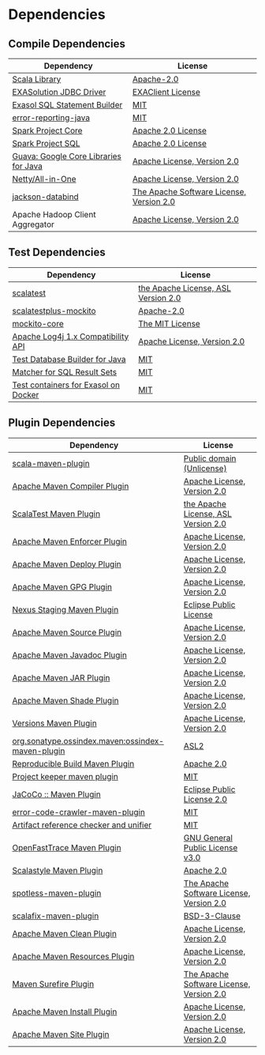 <!-- @formatter:off -->
# Dependencies

## Compile Dependencies

| Dependency                                  | License                                        |
| ------------------------------------------- | ---------------------------------------------- |
| [Scala Library][0]                          | [Apache-2.0][1]                                |
| [EXASolution JDBC Driver][2]                | [EXAClient License][3]                         |
| [Exasol SQL Statement Builder][4]           | [MIT][5]                                       |
| [error-reporting-java][6]                   | [MIT][5]                                       |
| [Spark Project Core][8]                     | [Apache 2.0 License][9]                        |
| [Spark Project SQL][8]                      | [Apache 2.0 License][9]                        |
| [Guava: Google Core Libraries for Java][12] | [Apache License, Version 2.0][13]              |
| [Netty/All-in-One][14]                      | [Apache License, Version 2.0][1]               |
| [jackson-databind][16]                      | [The Apache Software License, Version 2.0][13] |
| Apache Hadoop Client Aggregator             | [Apache License, Version 2.0][18]              |

## Test Dependencies

| Dependency                                 | License                                   |
| ------------------------------------------ | ----------------------------------------- |
| [scalatest][19]                            | [the Apache License, ASL Version 2.0][20] |
| [scalatestplus-mockito][21]                | [Apache-2.0][20]                          |
| [mockito-core][23]                         | [The MIT License][24]                     |
| [Apache Log4j 1.x Compatibility API][25]   | [Apache License, Version 2.0][18]         |
| [Test Database Builder for Java][27]       | [MIT][5]                                  |
| [Matcher for SQL Result Sets][29]          | [MIT][5]                                  |
| [Test containers for Exasol on Docker][31] | [MIT][5]                                  |

## Plugin Dependencies

| Dependency                                              | License                                        |
| ------------------------------------------------------- | ---------------------------------------------- |
| [scala-maven-plugin][33]                                | [Public domain (Unlicense)][34]                |
| [Apache Maven Compiler Plugin][35]                      | [Apache License, Version 2.0][18]              |
| [ScalaTest Maven Plugin][37]                            | [the Apache License, ASL Version 2.0][20]      |
| [Apache Maven Enforcer Plugin][39]                      | [Apache License, Version 2.0][18]              |
| [Apache Maven Deploy Plugin][41]                        | [Apache License, Version 2.0][18]              |
| [Apache Maven GPG Plugin][43]                           | [Apache License, Version 2.0][18]              |
| [Nexus Staging Maven Plugin][45]                        | [Eclipse Public License][46]                   |
| [Apache Maven Source Plugin][47]                        | [Apache License, Version 2.0][18]              |
| [Apache Maven Javadoc Plugin][49]                       | [Apache License, Version 2.0][18]              |
| [Apache Maven JAR Plugin][51]                           | [Apache License, Version 2.0][18]              |
| [Apache Maven Shade Plugin][53]                         | [Apache License, Version 2.0][18]              |
| [Versions Maven Plugin][55]                             | [Apache License, Version 2.0][18]              |
| [org.sonatype.ossindex.maven:ossindex-maven-plugin][57] | [ASL2][13]                                     |
| [Reproducible Build Maven Plugin][59]                   | [Apache 2.0][13]                               |
| [Project keeper maven plugin][61]                       | [MIT][5]                                       |
| [JaCoCo :: Maven Plugin][63]                            | [Eclipse Public License 2.0][64]               |
| [error-code-crawler-maven-plugin][65]                   | [MIT][5]                                       |
| [Artifact reference checker and unifier][67]            | [MIT][5]                                       |
| [OpenFastTrace Maven Plugin][69]                        | [GNU General Public License v3.0][70]          |
| [Scalastyle Maven Plugin][71]                           | [Apache 2.0][9]                                |
| [spotless-maven-plugin][73]                             | [The Apache Software License, Version 2.0][18] |
| [scalafix-maven-plugin][75]                             | [BSD-3-Clause][76]                             |
| [Apache Maven Clean Plugin][77]                         | [Apache License, Version 2.0][18]              |
| [Apache Maven Resources Plugin][79]                     | [Apache License, Version 2.0][18]              |
| [Maven Surefire Plugin][81]                             | [The Apache Software License, Version 2.0][13] |
| [Apache Maven Install Plugin][83]                       | [Apache License, Version 2.0][13]              |
| [Apache Maven Site Plugin][85]                          | [Apache License, Version 2.0][18]              |

[61]: https://github.com/exasol/project-keeper-maven-plugin
[21]: https://github.com/scalatest/scalatestplus-mockito
[6]: https://github.com/exasol/error-reporting-java
[13]: http://www.apache.org/licenses/LICENSE-2.0.txt
[71]: http://www.scalastyle.org
[73]: https://github.com/diffplug/spotless
[3]: https://docs.exasol.com/connect_exasol/drivers/jdbc.htm
[5]: https://opensource.org/licenses/MIT
[23]: https://github.com/mockito/mockito
[53]: https://maven.apache.org/plugins/maven-shade-plugin/
[55]: http://www.mojohaus.org/versions-maven-plugin/
[35]: https://maven.apache.org/plugins/maven-compiler-plugin/
[79]: https://maven.apache.org/plugins/maven-resources-plugin/
[69]: https://github.com/itsallcode/openfasttrace-maven-plugin
[77]: https://maven.apache.org/plugins/maven-clean-plugin/
[64]: https://www.eclipse.org/legal/epl-2.0/
[16]: http://github.com/FasterXML/jackson
[41]: https://maven.apache.org/plugins/maven-deploy-plugin/
[34]: http://unlicense.org/
[1]: https://www.apache.org/licenses/LICENSE-2.0
[37]: https://www.scalatest.org/user_guide/using_the_scalatest_maven_plugin
[63]: https://www.jacoco.org/jacoco/trunk/doc/maven.html
[24]: https://github.com/mockito/mockito/blob/main/LICENSE
[29]: https://github.com/exasol/hamcrest-resultset-matcher
[59]: http://zlika.github.io/reproducible-build-maven-plugin
[81]: http://maven.apache.org/surefire/maven-surefire-plugin
[76]: https://opensource.org/licenses/BSD-3-Clause
[47]: https://maven.apache.org/plugins/maven-source-plugin/
[67]: https://github.com/exasol/artifact-reference-checker-maven-plugin
[75]: https://github.com/evis/scalafix-maven-plugin
[51]: https://maven.apache.org/plugins/maven-jar-plugin/
[20]: http://www.apache.org/licenses/LICENSE-2.0
[14]: https://netty.io/index.html
[12]: https://github.com/google/guava
[45]: http://www.sonatype.com/public-parent/nexus-maven-plugins/nexus-staging/nexus-staging-maven-plugin/
[9]: http://www.apache.org/licenses/LICENSE-2.0.html
[19]: http://www.scalatest.org
[25]: https://logging.apache.org/log4j/2.x/log4j-1.2-api/
[27]: https://github.com/exasol/test-db-builder-java
[4]: https://github.com/exasol/sql-statement-builder
[0]: https://www.scala-lang.org/
[46]: http://www.eclipse.org/legal/epl-v10.html
[31]: https://github.com/exasol/exasol-testcontainers
[85]: https://maven.apache.org/plugins/maven-site-plugin/
[70]: https://www.gnu.org/licenses/gpl-3.0.html
[18]: https://www.apache.org/licenses/LICENSE-2.0.txt
[39]: https://maven.apache.org/enforcer/maven-enforcer-plugin/
[2]: http://www.exasol.com
[83]: http://maven.apache.org/plugins/maven-install-plugin/
[57]: https://sonatype.github.io/ossindex-maven/maven-plugin/
[43]: https://maven.apache.org/plugins/maven-gpg-plugin/
[33]: http://github.com/davidB/scala-maven-plugin
[8]: http://spark.apache.org/
[49]: https://maven.apache.org/plugins/maven-javadoc-plugin/
[65]: https://github.com/exasol/error-code-crawler-maven-plugin
